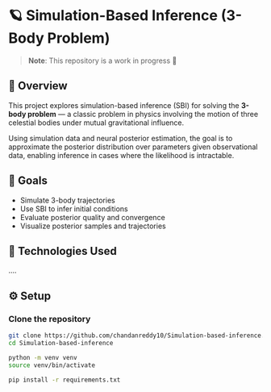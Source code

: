 # 🪐 Simulation-Based Inference (3-Body Problem)

> **Note**: This repository is a work in progress 🚧

## 📖 Overview

This project explores simulation-based inference (SBI) for solving the **3-body problem** — a classic problem in physics involving the motion of three celestial bodies under mutual gravitational influence.

Using simulation data and neural posterior estimation, the goal is to approximate the posterior distribution over parameters given observational data, enabling inference in cases where the likelihood is intractable.

## 🚀 Goals

- Simulate 3-body trajectories
- Use SBI to infer initial conditions
- Evaluate posterior quality and convergence
- Visualize posterior samples and trajectories

## 🧰 Technologies Used
....
## ⚙️ Setup

### Clone the repository

```bash
git clone https://github.com/chandanreddy10/Simulation-based-inference.git
cd Simulation-based-inference
```
```bash
python -m venv venv
source venv/bin/activate 
```
```bash
pip install -r requirements.txt
```
